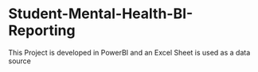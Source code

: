# Student-Mental-Health-BI-Reporting
This Project is developed in PowerBI and an Excel Sheet is used as a data source
